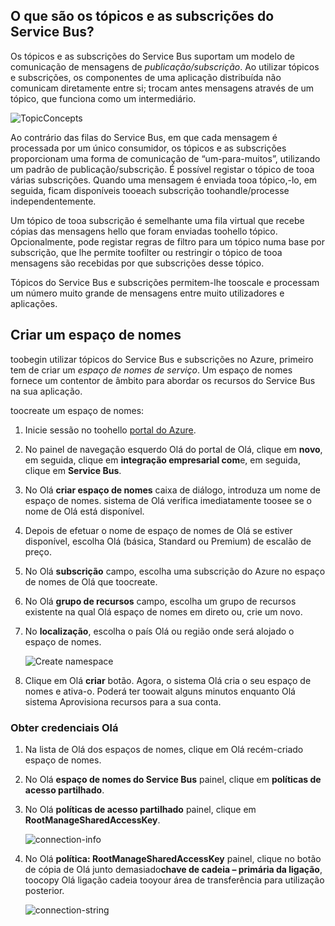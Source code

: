 ## <a name="what-are-service-bus-topics-and-subscriptions"></a>O que são os tópicos e as subscrições do Service Bus?
Os tópicos e as subscrições do Service Bus suportam um modelo de comunicação de mensagens de *publicação/subscrição*. Ao utilizar tópicos e subscrições, os componentes de uma aplicação distribuída não comunicam diretamente entre si; trocam antes mensagens através de um tópico, que funciona como um intermediário.

![TopicConcepts](./media/howto-service-bus-topics/sb-topics-01.png)

Ao contrário das filas do Service Bus, em que cada mensagem é processada por um único consumidor, os tópicos e as subscrições proporcionam uma forma de comunicação de “um-para-muitos”, utilizando um padrão de publicação/subscrição. É possível registar o tópico de tooa várias subscrições. Quando uma mensagem é enviada tooa tópico,-lo, em seguida, ficam disponíveis tooeach subscrição toohandle/processe independentemente.

Um tópico de tooa subscrição é semelhante uma fila virtual que recebe cópias das mensagens hello que foram enviadas toohello tópico. Opcionalmente, pode registar regras de filtro para um tópico numa base por subscrição, que lhe permite toofilter ou restringir o tópico de tooa mensagens são recebidas por que subscrições desse tópico.

Tópicos do Service Bus e subscrições permitem-lhe tooscale e processam um número muito grande de mensagens entre muito utilizadores e aplicações.

## <a name="create-a-namespace"></a>Criar um espaço de nomes
toobegin utilizar tópicos do Service Bus e subscrições no Azure, primeiro tem de criar um *espaço de nomes de serviço*. Um espaço de nomes fornece um contentor de âmbito para abordar os recursos do Service Bus na sua aplicação.

toocreate um espaço de nomes:

1. Inicie sessão no toohello [portal do Azure][Azure portal].
2. No painel de navegação esquerdo Olá do portal de Olá, clique em **novo**, em seguida, clique em **integração empresarial com**e, em seguida, clique em **Service Bus**.
3. No Olá **criar espaço de nomes** caixa de diálogo, introduza um nome de espaço de nomes. sistema de Olá verifica imediatamente toosee se o nome de Olá está disponível.
4. Depois de efetuar o nome de espaço de nomes de Olá se estiver disponível, escolha Olá (básica, Standard ou Premium) de escalão de preço.
5. No Olá **subscrição** campo, escolha uma subscrição do Azure no espaço de nomes de Olá que toocreate.
6. No Olá **grupo de recursos** campo, escolha um grupo de recursos existente na qual Olá espaço de nomes em direto ou, crie um novo.      
7. No **localização**, escolha o país Olá ou região onde será alojado o espaço de nomes.
   
    ![Create namespace][create-namespace]
8. Clique em Olá **criar** botão. Agora, o sistema Olá cria o seu espaço de nomes e ativa-o. Poderá ter toowait alguns minutos enquanto Olá sistema Aprovisiona recursos para a sua conta.

### <a name="obtain-hello-credentials"></a>Obter credenciais Olá
1. Na lista de Olá dos espaços de nomes, clique em Olá recém-criado espaço de nomes.
2. No Olá **espaço de nomes do Service Bus** painel, clique em **políticas de acesso partilhado**.
3. No Olá **políticas de acesso partilhado** painel, clique em **RootManageSharedAccessKey**.
   
    ![connection-info][connection-info]
4. No Olá **política: RootManageSharedAccessKey** painel, clique no botão de cópia de Olá junto demasiado**chave de cadeia – primária da ligação**, toocopy Olá ligação cadeia tooyour área de transferência para utilização posterior.
   
    ![connection-string][connection-string]

[Azure portal]: https://portal.azure.com
[create-namespace]: ./media/howto-service-bus-topics/create-namespace.png
[connection-info]: ./media/howto-service-bus-topics/connection-info.png
[connection-string]: ./media/howto-service-bus-topics/connection-string.png



